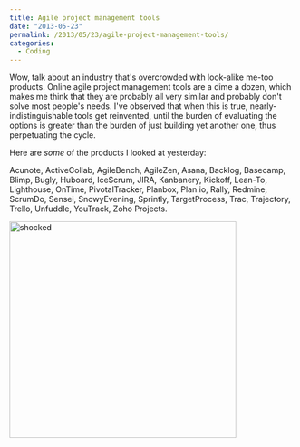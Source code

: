 ```yaml
---
title: Agile project management tools
date: "2013-05-23"
permalink: /2013/05/23/agile-project-management-tools/
categories:
  - Coding
---
```

Wow, talk about an industry that's overcrowded with look-alike me-too products. Online agile project management tools are a dime a dozen, which makes me think that they are probably all very similar and probably don't solve most people's needs. I've observed that when this is true, nearly-indistinguishable tools get reinvented, until the burden of evaluating the options is greater than the burden of just building yet another one, thus perpetuating the cycle.

Here are *some* of the products I looked at yesterday:

Acunote, ActiveCollab, AgileBench, AgileZen, Asana, Backlog, Basecamp, Blimp, Bugly, Huboard, IceScrum, JIRA, Kanbanery, Kickoff, Lean-To, Lighthouse, OnTime, PivotalTracker, Planbox, Plan.io, Rally, Redmine, ScrumDo, Sensei, SnowyEvening, Sprintly, TargetProcess, Trac, Trajectory, Trello, Unfuddle, YouTrack, Zoho Projects.

[<img src="http://www.xaprb.com/blog/wp-content/uploads/2013/05/shocked.jpg" alt="shocked" width="400" height="382" class="aligncenter size-full wp-image-3177" />][1]

 [1]: http://www.xaprb.com/blog/wp-content/uploads/2013/05/shocked.jpg
